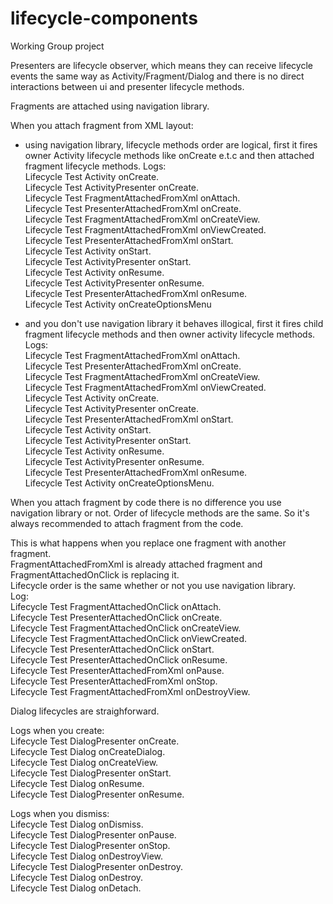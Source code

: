 # lifecycle-components
Working Group project

Presenters are lifecycle observer, which means they can receive lifecycle events the same way as Activity/Fragment/Dialog and
there is no direct interactions between ui and presenter lifecycle methods.

Fragments are attached using navigation library.  

When you attach fragment from XML layout:  
 
 * using navigation library, lifecycle methods order are logical, first it fires owner 
 Activity lifecycle methods like onCreate e.t.c and then attached fragment lifecycle methods.
  Logs:  
  Lifecycle Test Activity onCreate.   
  Lifecycle Test ActivityPresenter onCreate.  
  Lifecycle Test FragmentAttachedFromXml onAttach.  
  Lifecycle Test PresenterAttachedFromXml onCreate.  
  Lifecycle Test FragmentAttachedFromXml onCreateView.  
  Lifecycle Test FragmentAttachedFromXml onViewCreated.  
  Lifecycle Test PresenterAttachedFromXml onStart.  
  Lifecycle Test Activity onStart.  
  Lifecycle Test ActivityPresenter onStart.   
  Lifecycle Test Activity onResume.  
  Lifecycle Test ActivityPresenter onResume.  
  Lifecycle Test PresenterAttachedFromXml onResume.  
  Lifecycle Test Activity onCreateOptionsMenu


 * and you don't use navigation library it behaves illogical, first it fires child 
 fragment lifecycle methods and then owner activity lifecycle methods.  
 Logs:  
    Lifecycle Test FragmentAttachedFromXml onAttach.  
    Lifecycle Test PresenterAttachedFromXml onCreate.  
    Lifecycle Test FragmentAttachedFromXml onCreateView.  
    Lifecycle Test FragmentAttachedFromXml onViewCreated.  
    Lifecycle Test Activity onCreate.  
    Lifecycle Test ActivityPresenter onCreate.  
    Lifecycle Test PresenterAttachedFromXml onStart.  
    Lifecycle Test Activity onStart.  
    Lifecycle Test ActivityPresenter onStart.  
    Lifecycle Test Activity onResume.  
    Lifecycle Test ActivityPresenter onResume.  
    Lifecycle Test PresenterAttachedFromXml onResume.  
    Lifecycle Test Activity onCreateOptionsMenu.

 When you attach fragment by code there is no difference you use
 navigation library or not. Order of lifecycle methods are the same. So
 it's always recommended to attach fragment from the code.

This is what happens when you replace one fragment with another fragment.  
FragmentAttachedFromXml is already attached fragment and FragmentAttachedOnClick is replacing it.  
Lifecycle order is the same whether or not you use navigation library.  
  Log:  
    Lifecycle Test FragmentAttachedOnClick onAttach.  
    Lifecycle Test PresenterAttachedOnClick onCreate.  
    Lifecycle Test FragmentAttachedOnClick onCreateView.  
    Lifecycle Test FragmentAttachedOnClick onViewCreated.  
    Lifecycle Test PresenterAttachedOnClick onStart.  
    Lifecycle Test PresenterAttachedOnClick onResume.  
    Lifecycle Test PresenterAttachedFromXml onPause.  
    Lifecycle Test PresenterAttachedFromXml onStop.  
    Lifecycle Test FragmentAttachedFromXml onDestroyView.
    
Dialog lifecycles are straighforward.

Logs when you create:  
  Lifecycle Test DialogPresenter onCreate.  
  Lifecycle Test Dialog onCreateDialog.  
  Lifecycle Test Dialog onCreateView.  
  Lifecycle Test DialogPresenter onStart.  
  Lifecycle Test Dialog onResume.  
  Lifecycle Test DialogPresenter onResume.
  
Logs when you dismiss:  
  Lifecycle Test Dialog onDismiss.  
  Lifecycle Test DialogPresenter onPause.  
  Lifecycle Test DialogPresenter onStop.  
  Lifecycle Test Dialog onDestroyView.  
  Lifecycle Test DialogPresenter onDestroy.  
  Lifecycle Test Dialog onDestroy.  
  Lifecycle Test Dialog onDetach.

 

